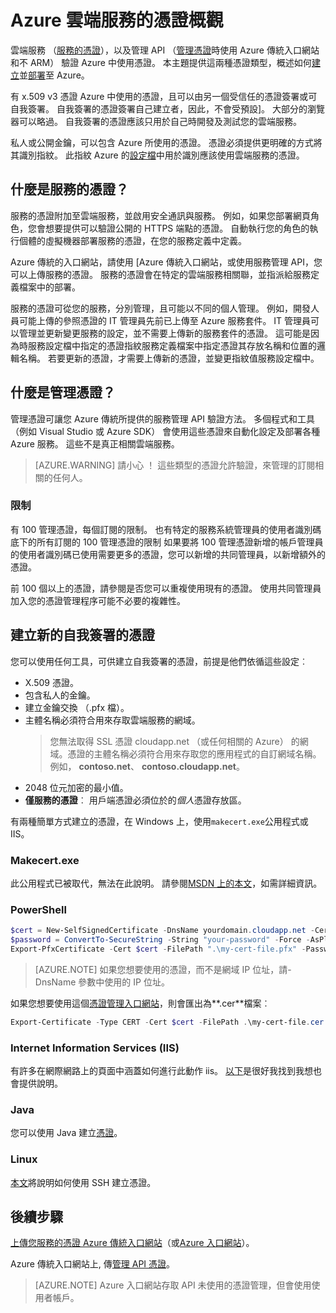 <properties 
    pageTitle="雲端服務與管理憑證 |Microsoft Azure" 
    description="瞭解如何建立和使用 Microsoft Azure 中的憑證" 
    services="cloud-services" 
    documentationCenter=".net" 
    authors="Thraka" 
    manager="timlt" 
    editor=""/>

<tags 
    ms.service="cloud-services" 
    ms.workload="tbd" 
    ms.tgt_pltfrm="na" 
    ms.devlang="na" 
    ms.topic="article" 
    ms.date="10/11/2016"
    ms.author="adegeo"/>

# <a name="certificates-overview-for-azure-cloud-services"></a>Azure 雲端服務的憑證概觀
雲端服務 （[服務的憑證](#what-are-service-certificates)），以及管理 API （[管理憑證](#what-are-management-certificates)時使用 Azure 傳統入口網站和不 ARM） 驗證 Azure 中使用憑證。 本主題提供這兩種憑證類型，概述如何[建立](#create)並[部署](#deploy)至 Azure。

有 x.509 v3 憑證 Azure 中使用的憑證，且可以由另一個受信任的憑證簽署或可自我簽署。 自我簽署的憑證簽署自己建立者，因此，不會受預設]。 大部分的瀏覽器可以略過。 自我簽署的憑證應該只用於自己時開發及測試您的雲端服務。 

私人或公開金鑰，可以包含 Azure 所使用的憑證。 憑證必須提供更明確的方式將其識別指紋。 此指紋 Azure 的[設定檔](cloud-services-configure-ssl-certificate.md)中用於識別應該使用雲端服務的憑證。 

## <a name="what-are-service-certificates"></a>什麼是服務的憑證？
服務的憑證附加至雲端服務，並啟用安全通訊與服務。 例如，如果您部署網頁角色，您會想要提供可以驗證公開的 HTTPS 端點的憑證。 自動執行您的角色的執行個體的虛擬機器部署服務的憑證，在您的服務定義中定義。 

Azure 傳統的入口網站，請使用 [Azure 傳統入口網站，或使用服務管理 API，您可以上傳服務的憑證。 服務的憑證會在特定的雲端服務相關聯，並指派給服務定義檔案中的部署。

服務的憑證可從您的服務，分別管理，且可能以不同的個人管理。 例如，開發人員可能上傳的參照憑證的 IT 管理員先前已上傳至 Azure 服務套件。 IT 管理員可以管理並更新變更服務的設定，並不需要上傳新的服務套件的憑證。 這可能是因為時服務設定檔中指定的憑證指紋服務定義檔案中指定憑證其存放名稱和位置的邏輯名稱。 若要更新的憑證，才需要上傳新的憑證，並變更指紋值服務設定檔中。

## <a name="what-are-management-certificates"></a>什麼是管理憑證？
管理憑證可讓您 Azure 傳統所提供的服務管理 API 驗證方法。 多個程式和工具 （例如 Visual Studio 或 Azure SDK） 會使用這些憑證來自動化設定及部署各種 Azure 服務。 這些不是真正相關雲端服務。 

>[AZURE.WARNING] 請小心 ！ 這些類型的憑證允許驗證，來管理的訂閱相關的任何人。 

### <a name="limitations"></a>限制
有 100 管理憑證，每個訂閱的限制。 也有特定的服務系統管理員的使用者識別碼底下的所有訂閱的 100 管理憑證的限制 如果要將 100 管理憑證新增的帳戶管理員的使用者識別碼已使用需要更多的憑證，您可以新增的共同管理員，以新增額外的憑證。 

前 100 個以上的憑證，請參閱是否您可以重複使用現有的憑證。 使用共同管理員加入您的憑證管理程序可能不必要的複雜性。


<a name="create"></a>
## <a name="create-a-new-self-signed-certificate"></a>建立新的自我簽署的憑證
您可以使用任何工具，可供建立自我簽署的憑證，前提是他們依循這些設定︰

* X.509 憑證。
* 包含私人的金鑰。
* 建立金鑰交換 （.pfx 檔）。
* 主體名稱必須符合用來存取雲端服務的網域。 
    > 您無法取得 SSL 憑證 cloudapp.net （或任何相關的 Azure） 的網域。憑證的主體名稱必須符合用來存取您的應用程式的自訂網域名稱。 例如， **contoso.net**、 **contoso.cloudapp.net**。
* 2048 位元加密的最小值。
* **僅服務的憑證**︰ 用戶端憑證必須位於的*個人*憑證存放區。

有兩種簡單方式建立的憑證，在 Windows 上，使用`makecert.exe`公用程式或 IIS。

### <a name="makecertexe"></a>Makecert.exe

此公用程式已被取代，無法在此說明。 請參閱[MSDN 上的本文](https://msdn.microsoft.com/library/windows/desktop/aa386968)，如需詳細資訊。

### <a name="powershell"></a>PowerShell

```powershell
$cert = New-SelfSignedCertificate -DnsName yourdomain.cloudapp.net -CertStoreLocation "cert:\LocalMachine\My"
$password = ConvertTo-SecureString -String "your-password" -Force -AsPlainText
Export-PfxCertificate -Cert $cert -FilePath ".\my-cert-file.pfx" -Password $password
```

>[AZURE.NOTE] 如果您想要使用的憑證，而不是網域 IP 位址，請-DnsName 參數中使用的 IP 位址。


如果您想要使用這個[憑證管理入口網站](../azure-api-management-certs.md)，則會匯出為**.cer**檔案︰

```powershell
Export-Certificate -Type CERT -Cert $cert -FilePath .\my-cert-file.cer
```

### <a name="internet-information-services-iis"></a>Internet Information Services (IIS)

有許多在網際網路上的頁面中涵蓋如何進行此動作 iis。 [以下](https://www.sslshopper.com/article-how-to-create-a-self-signed-certificate-in-iis-7.html)是很好我找到我想也會提供說明。 

### <a name="java"></a>Java
您可以使用 Java 建立[憑證](../app-service-web/java-create-azure-website-using-java-sdk.md#create-a-certificate)。

### <a name="linux"></a>Linux
[本文](../virtual-machines/virtual-machines-linux-mac-create-ssh-keys.md)將說明如何使用 SSH 建立憑證。

## <a name="next-steps"></a>後續步驟

[上傳您服務的憑證 Azure 傳統入口網站](cloud-services-configure-ssl-certificate.md)（或[Azure 入口網站](cloud-services-configure-ssl-certificate-portal.md)）。

Azure 傳統入口網站上, 傳[管理 API 憑證](../azure-api-management-certs.md)。

>[AZURE.NOTE] Azure 入口網站存取 API 未使用的憑證管理，但會使用使用者帳戶。
